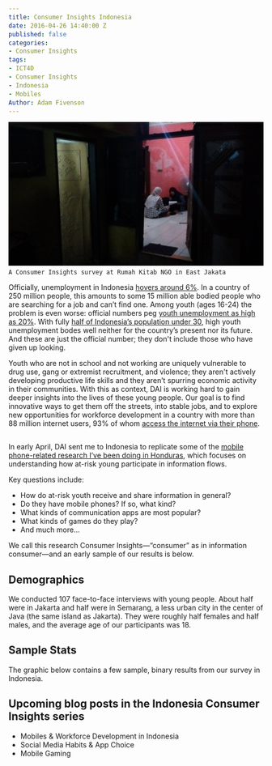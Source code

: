```yaml
---
title: Consumer Insights Indonesia
date: 2016-04-26 14:40:00 Z
published: false
categories:
- Consumer Insights
tags:
- ICT4D
- Consumer Insights
- Indonesia
- Mobiles
Author: Adam Fivenson
---
```


![IMG_20160402_104101258.jpg](/uploads/IMG_20160402_104101258.jpg)
`A Consumer Insights survey at Rumah Kitab NGO in East Jakata`

Officially, unemployment in Indonesia [hovers around 6%]( http://www.reuters.com/article/us-indonesia-unemployment-idUSKBN0P101D20150621). In a country of 250 million people, this amounts to some 15 million able bodied people who are searching for a job and can’t find one. Among youth (ages 16-24) the problem is even worse: official numbers peg [youth unemployment as high as 20%](http://data.worldbank.org/indicator/SL.UEM.1524.MA.ZS). With fully [half of Indonesia’s population under 30](http://theconversation.com/jobless-youth-raise-risk-of-indonesias-demographic-bonus-turning-into-disaster-50402), high youth unemployment bodes well neither for the country’s present nor its future. And these are just the official number; they don't include those who have given up looking. 

Youth who are not in school and not working are uniquely vulnerable to drug use, gang or extremist recruitment, and violence; they aren't actively developing productive life skills and they aren’t spurring economic activity in their communities. With this as context, DAI is working hard to gain deeper insights into the lives of these young people. Our goal is to find innovative ways to get them off the streets, into stable jobs, and to explore new opportunities for workforce development in a country with more than 88 million internet users, 93% of whom [access the internet via their phone](https://www.digitalnewsasia.com/more-90-users-indonesia-access-net-their-smartphone-gfk).

<!--more-->

## 

In early April, DAI sent me to Indonesia to replicate some of the [mobile phone-related research I’ve been doing in Honduras](dai-global-digital.com/2016/04/13/honduras-consumer-insights.html), which focuses on understanding how at-risk young participate in information flows. 

Key questions include: 

* How do at-risk youth receive and share information in general? 
* Do they have mobile phones? If so, what kind? 
* What kinds of communication apps are most popular? 
* What kinds of games do they play?
* And much more...

We call this research Consumer Insights—“consumer” as in information consumer—and an early sample of our results is below. 

## Demographics

We conducted 107 face-to-face interviews with young people. About half were in Jakarta and half were in Semarang, a less urban city in the center of Java (the same island as Jakarta). They were roughly half females and half males, and the average age of our participants was 18.

## Sample Stats

The graphic below contains a few sample, binary results from our survey in Indonesia. 

<script id="infogram_0_EsjSOIlrstG2hxRh" title="Indonesia CI: The Basics" src="//e.infogr.am/js/embed.js?9rp" type="text/javascript"></script>

## Upcoming blog posts in the Indonesia Consumer Insights series

* Mobiles & Workforce Development in Indonesia
* Social Media Habits & App Choice
* Mobile Gaming 